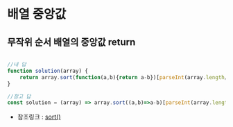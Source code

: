 배열 중앙값
===

무작위 순서 배열의 중앙값 return
---

```javascript

//내 답
function solution(array) {
    return array.sort(function(a,b){return a-b})[parseInt(array.length/2)];
}

//참고 답
const solution = (array) => array.sort((a,b)=>a-b)[parseInt(array.length/2)];

```

- 참조링크 : [sort()](https://developer.mozilla.org/ko/docs/Web/JavaScript/Reference/Global_Objects/Array/sort)
